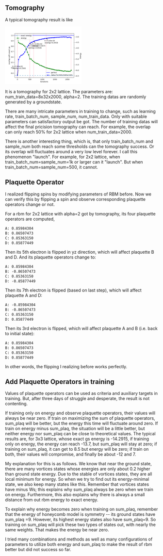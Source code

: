 ## Tomography

A typical tomography result is like

<img src="https://github.com/mrnp95/TQC/raw/master/sun_0306/2x2_a2.png" width="50%">

It is a tomography for 2x2 lattice. 
The parameters are: num_train_data=8x32x2000, alpha=2. 
The training datas are randomly generated by a groundstate. 
    
There are many intricate parameters in training to change, such as learning rate, train_batch_num, sample_num, num_train_data. 
Only with suitable parameters can satisfactory output be got.
The number of training datas will affect the final pricision tomography can reach.
For example, the overlap can only reach 50% for 2x2 lattice when num_train_data=2000.

There is another interesting thing, which is, that only train_batch_num and sample_num both reach some thresholds can the tomography success. Or its overlap will fluctuates around a very low level forever. I call this phenomenon "launch". For example, for 2x2 lattice, when train_batch_num=sample_num=1k or larger can it "launch". But when train_batch_num=sample_num=500, it cannot. 


## Plaquette Operator

I realized flipping spins by modifying parameters of RBM before. Now we can verify this by flipping a spin and observe corresponding plaquette operators change or not.

For a rbm for 2x2 lattice with alpha=2 got by tomography, its four plaquette operators are computed,
    
    A: 0.85984304
    B: 0.86507473
    C: 0.85363150
    D: 0.85877449

Then its 5th electron is flipped in yz direction, which will affect plaquette B and D. And its plaquette operators change to:
    
    A: 0.85984304
    B: -0.86507473
    C: 0.85363150
    D: -0.85877449

Then its 7th electron is flipped (based on last step), which will affect plaquette A and D:

    A: -0.85984304
    B: -0.86507473
    C: 0.85363150
    D: 0.85877449
    
Then its 3rd electron is flipped, which will affect plaquette A and B (i.e. back to initial state):

    A: 0.85984304
    B: 0.86507473
    C: 0.85363150
    D: 0.85877449
    
In other words, the flipping I realizing before works perfectly.
    
## Add Plaquette Operators in training

Values of plaquette operators can be used as criteria and auxiliary targets in training. But, after three days of struggle and desperate, the result is not contenting.

If training only on energy and observe plaquette operators, their values will always be near zero. If train on maximizing the sum of plaquette operators, sum_plaq will be better, but the energy this time will fluctuate around zero. If train on energy minus sum_plaq, the situation will be a little better, but neither energy nor sum_plaq can be close to theoretical values. The typical results are, for 3x3 lattice, whose exact gs energy is -14.2915, if training only on energy, the energy can reach -13.7, but sum_plaq will stay at zero; if training on sum_plaq, it can get to 8.5 but energy will be zero; if train on both, their values will compromise, and finally be about -12 and 7.

My explanation for this is as follows. We know that near the ground state, there are many vortices states whose energies are only about 0.2 higher than ground state energy. Due to the stable of vortices states, they are all local minimum for energy. So when we try to find out its energy-minimal state, we also keep many states like this. Remember that vortices states have minus Ws; this explains why sum_plaq always be zero when we train on energy. Furthermore, this also explains why there is always a small distance from out rbm energy to exact energy.

To explain why energy becomes zero when training on sum_plaq, remember that the energy of honeycomb model is symmetry -- its ground states have sum_plaq =9. However, its highest energy states also have sum_plaq=9. So training on sum_plaq will pick these two types of states out, with nearly the same weights. That makes the energy be near zero.

I tried many combinations and methods as well as many configurations of parameters to utilize both energy and sum_plaq to make the result of rbm better but did not success so far.
    
